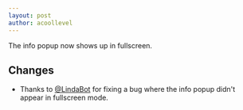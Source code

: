 ```yaml
---
layout: post
author: acoollevel
---
```


The info popup now shows up in fullscreen.

## Changes

- Thanks to [@LindaBot](https://github.com/LindaBot) for fixing a bug where the info popup didn't appear in fullscreen mode.